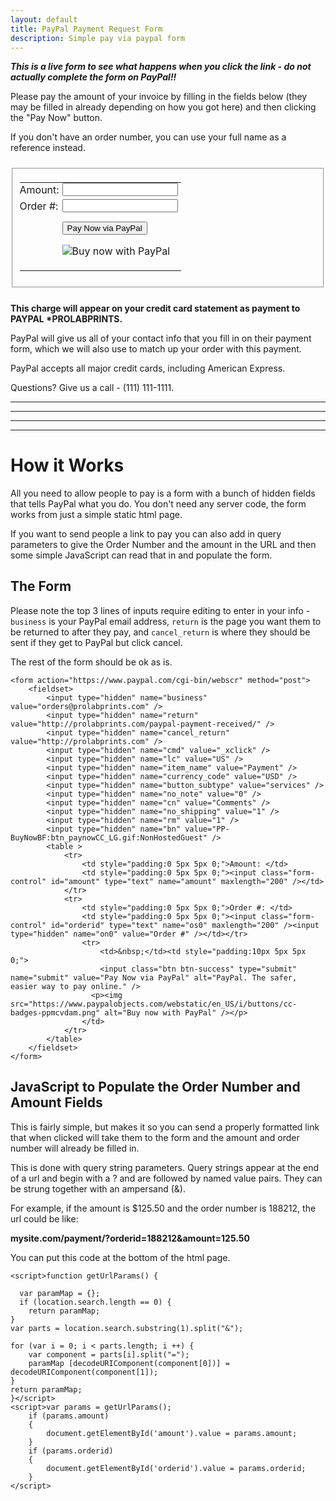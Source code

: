 ```yaml
---
layout: default
title: PayPal Payment Request Form
description: Simple pay via paypal form
---
```


***This is a live form to see what happens when you click the link - do not actually complete the form on PayPal!!***

<p>Please pay the amount of your invoice by filling in the fields below (they may be filled in already depending on how you got here) and then clicking the "Pay Now" button.</p>
<p style="padding-bottom:10px;"> If you don't have an order number, you can use your full name as a reference instead.</p>

<form action="https://www.paypal.com/cgi-bin/webscr" method="post">
    <fieldset>
      <input type="hidden" name="business" value="orders@prolabprints.com" />
        <input type="hidden" name="return" value="http://prolabprints.com/paypal-payment-received/" />
        <input type="hidden" name="cancel_return" value="http://prolabprints.com" />
        <input type="hidden" name="cmd" value="_xclick" />
        <input type="hidden" name="lc" value="US" />
        <input type="hidden" name="item_name" value="Payment" />
        <input type="hidden" name="currency_code" value="USD" />
        <input type="hidden" name="button_subtype" value="services" />
        <input type="hidden" name="no_note" value="0" />
        <input type="hidden" name="cn" value="Comments" />
        <input type="hidden" name="no_shipping" value="1" />
        <input type="hidden" name="rm" value="1" />   
        <input type="hidden" name="bn" value="PP-BuyNowBF:btn_paynowCC_LG.gif:NonHostedGuest" />
        <table >
            <tr>
                <td style="padding:0 5px 5px 0;">Amount: </td>
                <td style="padding:0 5px 5px 0;"><input class="form-control" id="amount" type="text" name="amount" maxlength="200" /></td>
            </tr>
            <tr>
                <td style="padding:0 5px 5px 0;">Order #: </td>
                <td style="padding:0 5px 5px 0;"><input class="form-control" id="orderid" type="text" name="os0" maxlength="200" /><input type="hidden" name="on0" value="Order #" /></td></tr>
                <tr>
                    <td>&nbsp;</td><td style="padding:10px 5px 5px 0;">
                    <input class="btn btn-success" type="submit"  name="submit" value="Pay Now via PayPal" alt="PayPal. The safer, easier way to pay online." />
                  <p><img src="https://www.paypalobjects.com/webstatic/en_US/i/buttons/cc-badges-ppmcvdam.png" alt="Buy now with PayPal" /></p>
                    </td>
                </tr>
        </table>
    </fieldset>
</form>

<p style="padding-top:10px;"> <b>This charge will appear on your credit card statement as payment to PAYPAL *PROLABPRINTS.</b></p>
<p>PayPal will give us all of your contact info that you fill in on their payment form, which we will also use to match up your order with this payment.</p>
<p>PayPal accepts all major credit cards, including American Express.</p>
<p>Questions? Give us a call - (111) 111-1111.</p>

<script>function getUrlParams() {

  var paramMap = {};
  if (location.search.length == 0) {
    return paramMap;
}
var parts = location.search.substring(1).split("&");

for (var i = 0; i < parts.length; i ++) {
    var component = parts[i].split("=");
    paramMap [decodeURIComponent(component[0])] = decodeURIComponent(component[1]);
}
return paramMap;
}</script>
<script>var params = getUrlParams();
    if (params.amount) 
    {
        document.getElementById('amount').value = params.amount;
    }
    if (params.orderid) 
    {
        document.getElementById('orderid').value = params.orderid;
    }
</script>

----

----

----

----


# How it Works

All you need to allow people to pay is a form with a bunch of hidden fields that tells PayPal what you do. You don't need any server code, the form works from
just a simple static html page.

If you want to send people a link to pay you can also add in query parameters to give the Order Number and the amount in the URL and then some simple JavaScript can read that in and populate the form.

## The Form

Please note the top 3 lines of inputs require editing to enter in your info - `business` is your PayPal email address, `return` is the page you want them to be returned to after they pay, and `cancel_return` is where they should be sent if they get to PayPal but click cancel. 

The rest of the form should be ok as is.

```
<form action="https://www.paypal.com/cgi-bin/webscr" method="post">
    <fieldset>
        <input type="hidden" name="business" value="orders@prolabprints.com" />
        <input type="hidden" name="return" value="http://prolabprints.com/paypal-payment-received/" />
        <input type="hidden" name="cancel_return" value="http://prolabprints.com" />
        <input type="hidden" name="cmd" value="_xclick" />
        <input type="hidden" name="lc" value="US" />
        <input type="hidden" name="item_name" value="Payment" />
        <input type="hidden" name="currency_code" value="USD" />
        <input type="hidden" name="button_subtype" value="services" />
        <input type="hidden" name="no_note" value="0" />
        <input type="hidden" name="cn" value="Comments" />
        <input type="hidden" name="no_shipping" value="1" />
        <input type="hidden" name="rm" value="1" />   
        <input type="hidden" name="bn" value="PP-BuyNowBF:btn_paynowCC_LG.gif:NonHostedGuest" />
        <table >
            <tr>
                <td style="padding:0 5px 5px 0;">Amount: </td>
                <td style="padding:0 5px 5px 0;"><input class="form-control" id="amount" type="text" name="amount" maxlength="200" /></td>
            </tr>
            <tr>
                <td style="padding:0 5px 5px 0;">Order #: </td>
                <td style="padding:0 5px 5px 0;"><input class="form-control" id="orderid" type="text" name="os0" maxlength="200" /><input type="hidden" name="on0" value="Order #" /></td></tr>
                <tr>
                    <td>&nbsp;</td><td style="padding:10px 5px 5px 0;">
                    <input class="btn btn-success" type="submit"  name="submit" value="Pay Now via PayPal" alt="PayPal. The safer, easier way to pay online." />
                  <p><img src="https://www.paypalobjects.com/webstatic/en_US/i/buttons/cc-badges-ppmcvdam.png" alt="Buy now with PayPal" /></p>
                </td>
            </tr>
        </table>
    </fieldset>
</form>

```

## JavaScript to Populate the Order Number and Amount Fields

This is fairly simple, but makes it so you can send a properly formatted link that when clicked will take them to the form and the amount and order number will already be filled in.

This is done with query string parameters. Query strings appear at the end of a url and begin with a ? and are followed by named value pairs. They can be strung together with an ampersand (&).

For example, if the amount is $125.50 and the order number is 188212, the url could be like:

**mysite.com/payment/?orderid=188212&amount=125.50**

You can put this code at the bottom of the html page.

```
<script>function getUrlParams() {

  var paramMap = {};
  if (location.search.length == 0) {
    return paramMap;
}
var parts = location.search.substring(1).split("&");

for (var i = 0; i < parts.length; i ++) {
    var component = parts[i].split("=");
    paramMap [decodeURIComponent(component[0])] = decodeURIComponent(component[1]);
}
return paramMap;
}</script>
<script>var params = getUrlParams();
    if (params.amount) 
    {
        document.getElementById('amount').value = params.amount;
    }
    if (params.orderid) 
    {
        document.getElementById('orderid').value = params.orderid;
    }
</script>
```